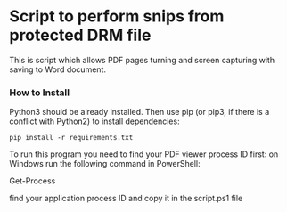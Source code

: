 # Script to perform snips from protected DRM file

This is script which allows PDF pages turning and screen capturing with saving to Word document.

### How to Install

Python3 should be already installed. Then use pip (or pip3,
if there is a conflict with Python2) to install dependencies:
```
pip install -r requirements.txt
```
To run this program you need to find your PDF viewer process ID first:
on Windows run the following command in PowerShell:

Get-Process

find your application process ID and copy it in the script.ps1 file